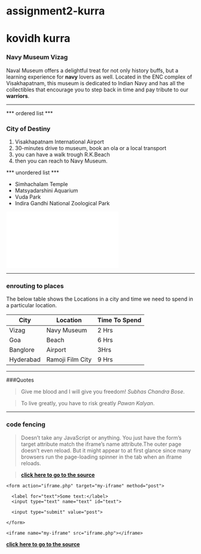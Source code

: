# assignment2-kurra
# kovidh kurra
### Navy Museum Vizag ###
Naval Museum offers a delightful treat for not only history buffs, but a learning experience for **navy** lovers as well. Located in the ENC complex of Visakhapatnam, this museum is dedicated to Indian Navy and has all the collectibles that encourage you to step back in time and pay tribute to our **warriors**.
***

*** ordered list ***
### City of Destiny 
1. Visakhapatnam International Airport
2. 30-minutes drive to museum, book an ola or a local transport
3. you can have a walk trough R.K.Beach
4. then you can reach to Navy Museum.

*** unordered list ***
* Simhachalam Temple
* Matsyadarshini Aquarium
* Vuda Park
* Indira Gandhi National Zoological Park

![AboutMe.md](AboutMe.md)

***

### enrouting to places
The below table shows the Locations in a city and time we need to spend in a particular location.

|City |  Location | Time To Spend |
|    --- |       --- |          --- |
|Vizag|  Navy Museum|  2 Hrs |
Goa| Beach|6 Hrs|
|Banglore|   Airport|    3Hrs|
Hyderabad| Ramoji Film City| 9 Hrs|

***

###Quotes

> Give me blood and I will give you freedom! *Subhas Chandra Bose*.

> To live greatly, you have to risk greatly *Pawan Kalyan*.

***

### code fencing

>Doesn’t take any JavaScript or anything. You just have the form’s target attribute match the iframe’s name attribute.The outer page doesn’t even reload. But it might appear to at first glance since many browsers run the page-loading spinner in the tab when an iframe reloads. 

>  **[click here to go to the source](https://css-tricks.com/snippets/html/post-data-to-an-iframe/)**
```
<form action="iframe.php" target="my-iframe" method="post">
			
  <label for="text">Some text:</label>
  <input type="text" name="text" id="text">
			
  <input type="submit" value="post">
			
</form>
		
<iframe name="my-iframe" src="iframe.php"></iframe>
```
 **[click here to go to the source](https://css-tricks.com/snippets/html/post-data-to-an-iframe/)**



